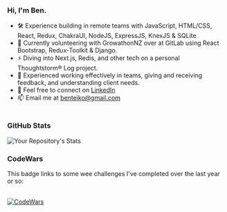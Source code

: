 ### Hi, I'm Ben.

- 🛠️ Experience building in remote teams with JavaScript, HTML/CSS, React, Redux, ChakraUI, NodeJS, ExpressJS, KnexJS & SQLite
- 🌱 Currently volunteering with GrowathonNZ over at GitLab using React Bootstrap, Redux-Toolkit & Django.
- :zap: Diving into Next.js, Redis, and other tech on a personal Thoughtstorm® Log project.
- :revolving_hearts: Experienced working effectively in teams, giving and receiving feedback, and understanding client needs.
- 🤝 Feel free to connect on [LinkedIn](https://www.linkedin.com/in/ben-teiko-marrett/)
- 📫 Email me at [benteiko@gmail.com](benteiko@gmail.com)
<br/><br/>

### GitHub Stats

![Your Repository's Stats](https://github-readme-stats.vercel.app/api?username=ben-marrett&show_icons=true)
 
### CodeWars
 
This badge links to some wee challenges I've completed over the last year or so: <br/>
 <br />
 
[![CodeWars](https://www.codewars.com/users/BenTeiko/badges/large) ](https://www.codewars.com/users/BenTeiko/completed_solutions)


 <!-- 🤔 I’m looking for help with  -->
